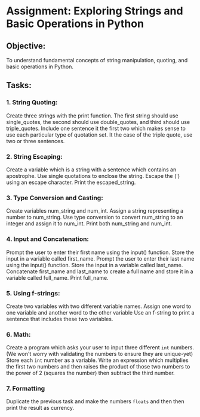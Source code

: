 # Assignment: Exploring Strings and Basic Operations in Python

## Objective:

To understand fundamental concepts of string manipulation, quoting, and basic operations in Python.

## Tasks:

### 1. String Quoting:

Create three strings with the print function. The first string should use single_quotes, the second should use double_quotes, and third should use triple_quotes.
Include one sentence it the first two which makes sense to use each particular type of quotation set. It the case of the triple quote, use two or three sentences.

### 2. String Escaping:

Create a variable which is a string with a sentence which contains an apostrophe. Use single quotations to enclose the string. Escape the (') using an escape character.
Print the escaped_string.

### 3. Type Conversion and Casting:

Create variables num_string and num_int.
Assign a string representing a number to num_string.
Use type conversion to convert num_string to an integer and assign it to num_int.
Print both num_string and num_int.

### 4. Input and Concatenation:

Prompt the user to enter their first name using the input() function. Store the input in a variable called first_name.
Prompt the user to enter their last name using the input() function. Store the input in a variable called last_name.
Concatenate first_name and last_name to create a full name and store it in a variable called full_name.
Print full_name.

### 5. Using f-strings:

Create two variables with two different variable names.
Assign one word to one variable and another word to the other variable 
Use an f-string to print a sentence that includes these two variables.

### 6. Math:

Create a program which asks your user to input three different `int` numbers. (We won't worry with validating the numbers to ensure they are unique-yet) Store each `int` number as a variable. Write an expression which multiplies the first two numbers and then raises the product of those two numbers to the power of 2 (squares the number) then subtract the third number.

### 7. Formatting

Duplicate the previous task and make the numbers `floats` and then then print the result as currency. 



